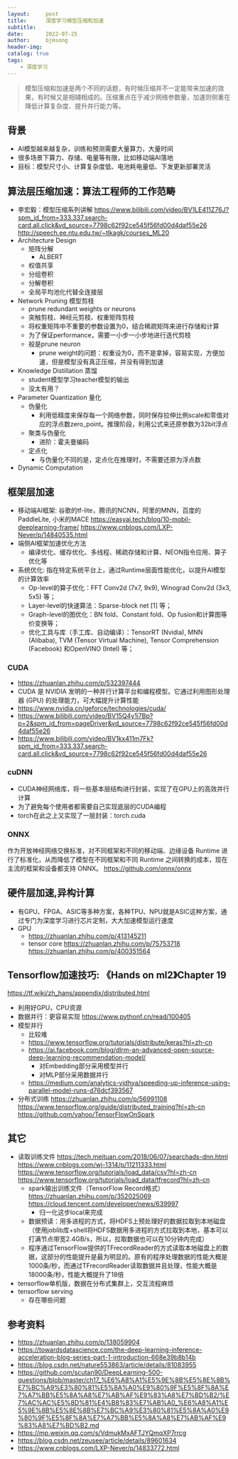 ```yaml
---
layout:     post
title:      深度学习模型压缩和加速
subtitle:   
date:       2022-07-25
author:     bjmsong
header-img: 
catalog: true
tags:
    - 深度学习
---
```

>模型压缩和加速是两个不同的话题，有时候压缩并不一定能带来加速的效果，有时候又是相辅相成的。压缩重点在于减少网络参数量，加速则侧重在降低计算复杂度、提升并行能力等。

## 背景
- AI模型越来越复杂，训练和预测需要大量算力，大量时间
- 很多场景下算力、存储、电量等有限，比如移动端AI落地
- 目标：模型尺寸小、计算复杂度低、电池耗电量低、下发更新部署灵活


## 算法层压缩加速：算法工程师的工作范畴
- 李宏毅：模型压缩系列讲解
https://www.bilibili.com/video/BV1LE411Z76J?spm_id_from=333.337.search-card.all.click&vd_source=7798c62f92ce545f56fd00d4daf55e26
http://speech.ee.ntu.edu.tw/~tlkagk/courses_ML20
- Architecture Design
    - 矩阵分解
        - ALBERT
    - 权值共享
    - 分组卷积
    - 分解卷积
    - 全局平均池化代替全连接层
- Network Pruning 模型剪枝
    - prune redundant weights or neurons
    - 突触剪枝、神经元剪枝、权重矩阵剪枝
    - 将权重矩阵中不重要的参数设置为0，结合稀疏矩阵来进行存储和计算
    - 为了保证performance，需要一小步一小步地进行迭代剪枝
    - 般是prune neuron
        - prune weight的问题：权重设为0，而不是拿掉，容易实现，方便加速，但是模型没有真正压缩，并没有得到加速
- Knowledge Distillation 蒸馏
    - student模型学习teacher模型的输出
    - 没太有用？
- Parameter Quantization 量化
    - 伪量化
        - 利用低精度来保存每一个网络参数，同时保存拉伸比例scale和零值对应的浮点数zero_point。推理阶段，利用公式来还原参数为32bit浮点
    - 聚类与伪量化
        - 进阶：霍夫曼编码
    - 定点化
        - 与伪量化不同的是，定点化在推理时，不需要还原为浮点数
- Dynamic Computation


## 框架层加速
- 移动端AI框架: 谷歌的tf-lite，腾讯的NCNN，阿里的MNN，百度的PaddleLite, 小米的MACE
https://easyai.tech/blog/10-mobil-deeplearning-frame/
https://www.cnblogs.com/LXP-Never/p/14840535.html
- 端侧AI框架加速优化方法
    - 编译优化、缓存优化、多线程、稀疏存储和计算、NEON指令应用、算子优化等
- 系统优化: 指在特定系统平台上，通过Runtime层面性能优化，以提升AI模型的计算效率
    - Op-level的算子优化：FFT Conv2d (7x7, 9x9), Winograd Conv2d (3x3, 5x5) 等；
    - Layer-level的快速算法：Sparse-block net [1] 等；
    - Graph-level的图优化：BN fold、Constant fold、Op fusion和计算图等价变换等；
    - 优化工具与库（手工库、自动编译）：TensorRT (Nvidia), MNN (Alibaba), TVM (Tensor Virtual Machine), Tensor Comprehension (Facebook) 和OpenVINO (Intel) 等；


### CUDA
- https://zhuanlan.zhihu.com/p/532397444
- CUDA 是 NVIDIA 发明的一种并行计算平台和编程模型。它通过利用图形处理器 (GPU) 的处理能力，可大幅提升计算性能
- https://www.nvidia.cn/geforce/technologies/cuda/
- https://www.bilibili.com/video/BV15Q4y1i7Bp?p=2&spm_id_from=pageDriver&vd_source=7798c62f92ce545f56fd00d4daf55e26
- https://www.bilibili.com/video/BV1kx411m7Fk?spm_id_from=333.337.search-card.all.click&vd_source=7798c62f92ce545f56fd00d4daf55e26

### cuDNN
- CUDA神经网络库，将一些基本层结构进行封装，实现了在GPU上的高效并行计算
- 为了避免每个使用者都需要自己实现底层的CUDA编程
- torch在此之上又实现了一层封装：torch.cuda

### ONNX
作为开放神经网络交换标准，对不同框架和不同的移动端、边缘设备 Runtime 进行了标准化，从而降低了模型在不同框架和不同 Runtime 之间转换的成本，现在主流的框架和设备都支持 ONNX。
https://github.com/onnx/onnx


## 硬件层加速,异构计算
- 有GPU、FPGA、ASIC等多种方案，各种TPU、NPU就是ASIC这种方案，通过专门为深度学习进行芯片定制，大大加速模型运行速度
- GPU
    - https://zhuanlan.zhihu.com/p/413145211
    - tensor core
    https://zhuanlan.zhihu.com/p/75753718
    https://zhuanlan.zhihu.com/p/400351564

## Tensorflow加速技巧: 《Hands on ml2》Chapter 19
https://tf.wiki/zh_hans/appendix/distributed.html
- 利用好GPU，CPU资源
- 数据并行：更容易实现
https://www.pythonf.cn/read/100405
- 模型并行
    - 比较难
    - https://www.tensorflow.org/tutorials/distribute/keras?hl=zh-cn
    - https://ai.facebook.com/blog/dlrm-an-advanced-open-source-deep-learning-recommendation-model/
        - 对Embedding部分采用模型并行
        - 对MLP部分采用数据并行
    - https://medium.com/analytics-vidhya/speeding-up-inference-using-parallel-model-runs-d76dcf393567   
- 分布式训练
https://zhuanlan.zhihu.com/p/56991108
https://www.tensorflow.org/guide/distributed_training?hl=zh-cn
https://github.com/yahoo/TensorFlowOnSpark

## 其它
- 读取训练文件
    https://tech.meituan.com/2018/06/07/searchads-dnn.html
    https://www.cnblogs.com/wj-1314/p/11211333.html
    https://www.tensorflow.org/tutorials/load_data/csv?hl=zh-cn
    https://www.tensorflow.org/tutorials/load_data/tfrecord?hl=zh-cn
    - spark输出训练文件（TensorFlow Record格式） 
        https://zhuanlan.zhihu.com/p/352025069
        https://cloud.tencent.com/developer/news/639997  
        - 归一化这步local来完成 
    - 数据预读：用多进程的方式，将HDFS上预处理好的数据拉取到本地磁盘（使用joblib库+shell将HDFS数据用多进程的方式拉取到本地，基本可以打满节点带宽2.4GB/s，所以，拉取数据也可以在10分钟内完成）
    - 程序通过TensorFlow提供的TFrecordReader的方式读取本地磁盘上的数据，这部分的性能提升是最为明显的。原有的程序处理数据的性能大概是1000条/秒，而通过TFrecordReader读取数据并且处理，性能大概是18000条/秒，性能大概提升了18倍
- tensorflow单机版，数据在分布式集群上，交互流程麻烦
- tensorflow serving
    - 存在哪些问题 






## 参考资料
- https://zhuanlan.zhihu.com/p/138059904
- https://towardsdatascience.com/the-deep-learning-inference-acceleration-blog-series-part-1-introduction-668e39b8b14b
- https://blog.csdn.net/nature553863/article/details/81083955
- https://github.com/scutan90/DeepLearning-500-questions/blob/master/ch17_%E6%A8%A1%E5%9E%8B%E5%8E%8B%E7%BC%A9%E3%80%81%E5%8A%A0%E9%80%9F%E5%8F%8A%E7%A7%BB%E5%8A%A8%E7%AB%AF%E9%83%A8%E7%BD%B2/%E7%AC%AC%E5%8D%81%E4%B8%83%E7%AB%A0_%E6%A8%A1%E5%9E%8B%E5%8E%8B%E7%BC%A9%E3%80%81%E5%8A%A0%E9%80%9F%E5%8F%8A%E7%A7%BB%E5%8A%A8%E7%AB%AF%E9%83%A8%E7%BD%B2.md
- https://mp.weixin.qq.com/s/VdmukMxAFTJYQmqXP7rrcg
- https://blog.csdn.net/zeusee/article/details/89601634
- https://www.cnblogs.com/LXP-Never/p/14833772.html